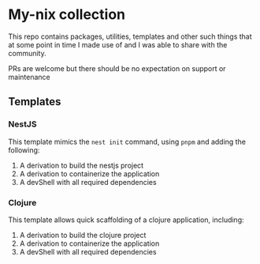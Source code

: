 # My-nix collection

This repo contains packages, utilities, templates and other such things that at some point in time I made use of and I was able to share with the community.

PRs are welcome but there should be no expectation on support or maintenance

## Templates

### NestJS

This template mimics the `nest init` command, using `pnpm` and adding the following:

1. A derivation to build the nestjs project
2. A derivation to containerize the application
3. A devShell with all required dependencies

### Clojure

This template allows quick scaffolding of a clojure application, including:

1. A derivation to build the clojure project
2. A derivation to containerize the application
3. A devShell with all required dependencies
